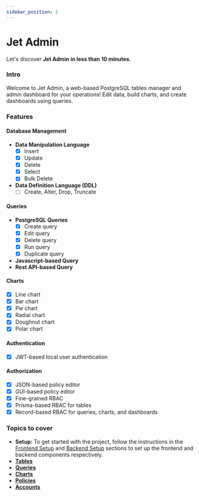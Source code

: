 ```yaml
---
sidebar_position: 1
---
```


# Jet Admin

Let's discover **Jet Admin in less than 10 minutes**.

### Intro

Welcome to Jet Admin, a web-based PostgreSQL tables manager and admin dashboard for your operations! Edit data, build charts, and create dashboards using queries.

### Features

#### Database Management
- **Data Manipulation Language**
  - [x] Insert
  - [x] Update
  - [x] Delete
  - [x] Select
  - [x] Bulk Delete
- **Data Definition Language (DDL)**
  - [ ] Create, Alter, Drop, Truncate

#### Queries
- **PostgreSQL Queries**
  - [x] Create query
  - [x] Edit query
  - [x] Delete query
  - [x] Run query
  - [x] Duplicate query
- **Javascript-based Query**
- **Rest API-based Query**

#### Charts
- [x] Line chart
- [x] Bar chart
- [x] Pie chart
- [x] Radial chart
- [x] Doughnut chart
- [x] Polar chart

#### Authentication
- [x] JWT-based local user authentication

#### Authorization
- [x] JSON-based policy editor
- [x] GUI-based policy editor
- [x] Fine-grained RBAC
- [x] Prisma-based RBAC for tables
- [x] Record-based RBAC for queries, charts, and dashboards

### Topics to cover

- **Setup:** To get started with the project, follow the instructions in the [Frontend Setup](#frontend-setup) and [Backend Setup](#backend-setup) sections to set up the frontend and backend components respectively.
- [**Tables**](#tables)
- [**Queries**](#queries)
- [**Charts**](#charts)
- [**Policies**](#policies)
- [**Accounts**](#accounts)

